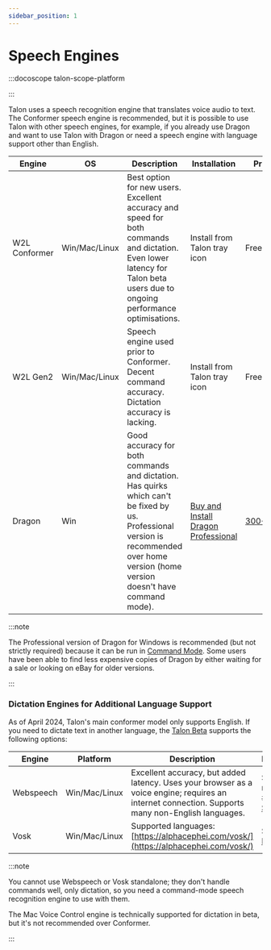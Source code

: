 ```yaml
---
sidebar_position: 1
---
```


# Speech Engines

:::docoscope talon-scope-platform

:::

Talon uses a speech recognition engine that translates voice audio to text. The Conformer speech engine is recommended, but it is possible to use Talon with other speech engines, for example, if you already use Dragon and want to use Talon with Dragon or need a speech engine with language support other than English.

| Engine        | OS            | Description                                                                                                                                                                           | Installation                                                                                                                | Price                                                                                             |
| ------------- | ------------- | ------------------------------------------------------------------------------------------------------------------------------------------------------------------------------------- | --------------------------------------------------------------------------------------------------------------------------- | ------------------------------------------------------------------------------------------------- |
| W2L Conformer | Win/Mac/Linux | Best option for new users. Excellent accuracy and speed for both commands and dictation. Even lower latency for Talon beta users due to ongoing performance optimisations.            | Install from Talon tray icon                                                                                                | Free                                                                                              |
| W2L Gen2      | Win/Mac/Linux | Speech engine used prior to Conformer. Decent command accuracy. Dictation accuracy is lacking.                                                                                        | Install from Talon tray icon                                                                                                | Free                                                                                              |
| Dragon        | Win           | Good accuracy for both commands and dictation. Has quirks which can't be fixed by us. Professional version is recommended over home version (home version doesn't have command mode). | [Buy and Install Dragon Professional](https://www.nuance.com/dragon/business-solutions/dragon-professional-individual.html) | [$300-$500](https://www.nuance.com/dragon/business-solutions/dragon-professional-individual.html) |

:::note

The Professional version of Dragon for Windows is recommended (but not strictly required) because it can be run in [Command Mode](https://www.nuance.com/products/help/dragon/dragon-for-mac6/enx/Content/Introduction/RecognitionModes.html). Some users have been able to find less expensive copies of Dragon by either waiting for a sale or looking on eBay for older versions.

:::

### Dictation Engines for Additional Language Support

As of April 2024, Talon's main conformer model only supports English. If you need to dictate text in another language, the [Talon Beta](../../Help/beta_talon) supports the following options:

| Engine    | Platform      | Description                                                                                                                                       | Requirements                                                         |
| --------- | ------------- | ------------------------------------------------------------------------------------------------------------------------------------------------- | -------------------------------------------------------------------- |
| Webspeech | Win/Mac/Linux | Excellent accuracy, but added latency. Uses your browser as a voice engine; requires an internet connection. Supports many non-English languages. | See pinned messages in #beta on [Slack](https://talonvoice.com/chat) |
| Vosk      | Win/Mac/Linux | Supported languages: [https://alphacephei.com/vosk/](https://alphacephei.com/vosk/)                                                               | See [Github Project](https://github.com/mqnc/talon_german)           |

:::note

You cannot use Webspeech or Vosk standalone; they don't handle commands well, only dictation, so you need a command-mode speech recognition engine to use with them.

The Mac Voice Control engine is technically supported for dictation in beta, but it's not recommended over Conformer.

:::
